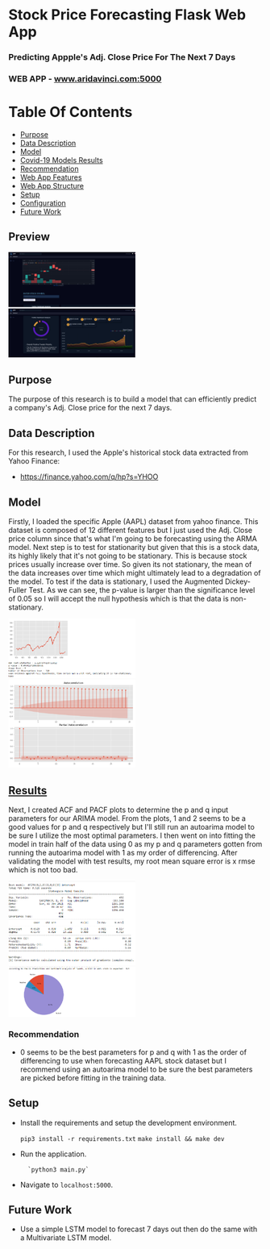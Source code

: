 # Stock Price Forecasting Flask Web App

### Predicting Appple's Adj. Close Price For The Next 7 Days 
### WEB APP - www.aridavinci.com:5000

 # Table Of Contents
* [Purpose](#purpose)
* [Data Description](#data-description)
* [Model](#model)
* [Covid-19 Models Results](#results)
* [Recommendation](#recommendation)
* [Web App Features](#web-app-features)
* [Web App Structure](#web-app-structure)
* [Setup](#setup)
* [Configuration](#configuration)
* [Future Work](#future-work)
  
 ## Preview
  <img src='screenshots/home.PNG' width='50%'/>
  <img src='screenshots/results.PNG' width='50%'/>
  
## Purpose
The purpose of this research is to build a model that can efficiently predict a company's Adj. Close price for the next 7 days.

## Data Description
For this research, I used the Apple's historical stock data extracted from Yahoo Finance: 
* https://finance.yahoo.com/q/hp?s=YHOO


## Model
Firstly, I loaded the specific Apple (AAPL) dataset from yahoo finance. This dataset is composed of 12 different features but I just used the Adj. Close price column since that's what I'm going to be forecasting using the ARMA model. Next step is to test for stationarity but given that this is a stock data, its highly likely that it's not going to be stationary. This is because stock prices usually increase over time. So given its not stationary, the mean of the data increases over time which might ultimately lead to a degradation of the model. 
To test if the data is stationary, I used the Augmented Dickey-Fuller Test. As we can see, the p-value is larger than the significance level of 0.05 so I will accept the null hypothesis which is that the data is non-stationary. 
  
  <img src='screenshots/trends.PNG' width='50%'/>
  <img src='screenshots/corr.PNG' width='50%'/>
  
## [Results](./arima_and_nlp.ipynb)
Next, I created ACF and PACF plots to determine the p and q input parameters for our ARIMA model. From the plots, 1 and 2 seems to be a good values for p and q respectively but I'll still run an autoarima model to be sure I utilize the most optimal parameters. I then went on into fitting the model in train half of the data using 0 as my p and q parameters gotten from running the autoarima model with 1 as my order of differencing. After validating the model with test results, my root mean square error is x rmse which is not too bad. 
    
  <img src='screenshots/autoarima.PNG' width='50%'/>
  <img src='screenshots/twitter.PNG' width='50%'/>


### Recommendation
* 0 seems to be the best parameters for p and q with 1 as the order of differencing to use when forecasting AAPL stock dataset but I recommend using an autoarima model to be sure the best parameters are picked before fitting in the training data.

## Setup
- Install the requirements and setup the development environment.

	`pip3 install -r requirements.txt`
	`make install && make dev`

- Run the application.

		`python3 main.py`

- Navigate to `localhost:5000`.

## Future Work
   * Use a simple LSTM model to forecast 7 days out then do the same with a Multivariate LSTM model. 
